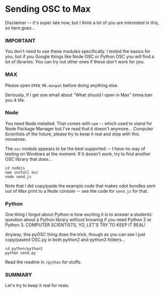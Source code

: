 # Sending OSC to Max

Disclaimer -- it's super late now, but I think a lot of you are interested in this, so here goes...

### IMPORTANT

You don't need to use these modules specifically. I tested the basics for you, but if you Google things like Node OSC or Python OSC you will find a lot of libraries. You can try out other ones if these don't work for you.

### MAX

Please open `OPEN_ME.maxpat` before doing anything else. 

Seriously, if I get one email about "What should I open in Max" Imma ban you 4 life. 

### Node

You need Node installed. That comes with `npm` -- which used to stand for Node Package Manager but I've read that it doesn't anymore... Computer Scientists of the future, please try to keep it real and stop with this nonsense. 

The `osc` module appears to be the best supported -- I have no way of testing on Windows at the moment. If it doesn't work, try to find another OSC library that does...

```
cd nodejs
npm install osc
node send.js
```

Note that I did copy/paste the example code that makes odot bundles sent out of Max print to a Node console -- see the code for `send.js` for that.

### Python

One thing I forgot about Python is how exciting it is to answer a students' question about a Python library without knowing if you need Python 2 or Python 3. COMPUTER SCIENTISTS, YO, LET'S TRY TO KEEP IT REAL!

Anyway, this pyOSC thing does the trick, though as you can see I just copy/pasted OSC.py in both python2 and python3 folders...

```
cd python/python3
python send.py
```

Read the readme in `/python` for stuffs.

### SUMMARY

Let's try to keep it real for reals.
